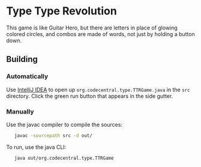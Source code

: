 # Type Type Revolution
This game is like Guitar Hero, but there are letters in place of glowing
colored circles, and combos are made of words, not just by holding a button
down.
 
## Building
### Automatically
Use [IntelliJ IDEA](https://www.jetbrains.com/idea/) to open up `org.codecentral.type.TTRGame.java`
in the `src` directory. Click the green run button that appears in the 
side gutter.

### Manually
Use the javac compiler to compile the sources:
```bash
   javac -sourcepath src -d out/
```

To run, use the java CLI:
```bash
   java out/org.codecentral.type.TTRGame
```